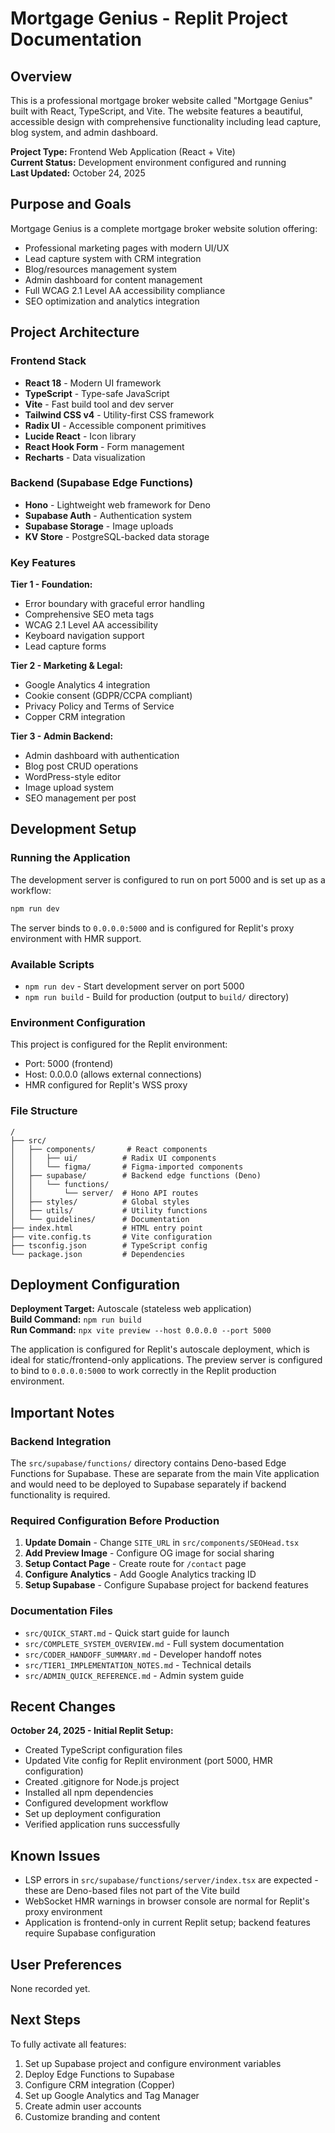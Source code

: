 # Mortgage Genius - Replit Project Documentation

## Overview

This is a professional mortgage broker website called "Mortgage Genius" built with React, TypeScript, and Vite. The website features a beautiful, accessible design with comprehensive functionality including lead capture, blog system, and admin dashboard.

**Project Type:** Frontend Web Application (React + Vite)  
**Current Status:** Development environment configured and running  
**Last Updated:** October 24, 2025

## Purpose and Goals

Mortgage Genius is a complete mortgage broker website solution offering:
- Professional marketing pages with modern UI/UX
- Lead capture system with CRM integration
- Blog/resources management system
- Admin dashboard for content management
- Full WCAG 2.1 Level AA accessibility compliance
- SEO optimization and analytics integration

## Project Architecture

### Frontend Stack
- **React 18** - Modern UI framework
- **TypeScript** - Type-safe JavaScript
- **Vite** - Fast build tool and dev server
- **Tailwind CSS v4** - Utility-first CSS framework
- **Radix UI** - Accessible component primitives
- **Lucide React** - Icon library
- **React Hook Form** - Form management
- **Recharts** - Data visualization

### Backend (Supabase Edge Functions)
- **Hono** - Lightweight web framework for Deno
- **Supabase Auth** - Authentication system
- **Supabase Storage** - Image uploads
- **KV Store** - PostgreSQL-backed data storage

### Key Features

**Tier 1 - Foundation:**
- Error boundary with graceful error handling
- Comprehensive SEO meta tags
- WCAG 2.1 Level AA accessibility
- Keyboard navigation support
- Lead capture forms

**Tier 2 - Marketing & Legal:**
- Google Analytics 4 integration
- Cookie consent (GDPR/CCPA compliant)
- Privacy Policy and Terms of Service
- Copper CRM integration

**Tier 3 - Admin Backend:**
- Admin dashboard with authentication
- Blog post CRUD operations
- WordPress-style editor
- Image upload system
- SEO management per post

## Development Setup

### Running the Application

The development server is configured to run on port 5000 and is set up as a workflow:

```bash
npm run dev
```

The server binds to `0.0.0.0:5000` and is configured for Replit's proxy environment with HMR support.

### Available Scripts

- `npm run dev` - Start development server on port 5000
- `npm run build` - Build for production (output to `build/` directory)

### Environment Configuration

This project is configured for the Replit environment:
- Port: 5000 (frontend)
- Host: 0.0.0.0 (allows external connections)
- HMR configured for Replit's WSS proxy

### File Structure

```
/
├── src/
│   ├── components/       # React components
│   │   ├── ui/          # Radix UI components
│   │   └── figma/       # Figma-imported components
│   ├── supabase/        # Backend edge functions (Deno)
│   │   └── functions/
│   │       └── server/  # Hono API routes
│   ├── styles/          # Global styles
│   ├── utils/           # Utility functions
│   └── guidelines/      # Documentation
├── index.html           # HTML entry point
├── vite.config.ts       # Vite configuration
├── tsconfig.json        # TypeScript config
└── package.json         # Dependencies
```

## Deployment Configuration

**Deployment Target:** Autoscale (stateless web application)  
**Build Command:** `npm run build`  
**Run Command:** `npx vite preview --host 0.0.0.0 --port 5000`  

The application is configured for Replit's autoscale deployment, which is ideal for static/frontend-only applications. The preview server is configured to bind to `0.0.0.0:5000` to work correctly in the Replit production environment.

## Important Notes

### Backend Integration
The `src/supabase/functions/` directory contains Deno-based Edge Functions for Supabase. These are separate from the main Vite application and would need to be deployed to Supabase separately if backend functionality is required.

### Required Configuration Before Production

1. **Update Domain** - Change `SITE_URL` in `src/components/SEOHead.tsx`
2. **Add Preview Image** - Configure OG image for social sharing
3. **Setup Contact Page** - Create route for `/contact` page
4. **Configure Analytics** - Add Google Analytics tracking ID
5. **Setup Supabase** - Configure Supabase project for backend features

### Documentation Files

- `src/QUICK_START.md` - Quick start guide for launch
- `src/COMPLETE_SYSTEM_OVERVIEW.md` - Full system documentation
- `src/CODER_HANDOFF_SUMMARY.md` - Developer handoff notes
- `src/TIER1_IMPLEMENTATION_NOTES.md` - Technical details
- `src/ADMIN_QUICK_REFERENCE.md` - Admin system guide

## Recent Changes

**October 24, 2025 - Initial Replit Setup:**
- Created TypeScript configuration files
- Updated Vite config for Replit environment (port 5000, HMR configuration)
- Created .gitignore for Node.js project
- Installed all npm dependencies
- Configured development workflow
- Set up deployment configuration
- Verified application runs successfully

## Known Issues

- LSP errors in `src/supabase/functions/server/index.tsx` are expected - these are Deno-based files not part of the Vite build
- WebSocket HMR warnings in browser console are normal for Replit's proxy environment
- Application is frontend-only in current Replit setup; backend features require Supabase configuration

## User Preferences

None recorded yet.

## Next Steps

To fully activate all features:
1. Set up Supabase project and configure environment variables
2. Deploy Edge Functions to Supabase
3. Configure CRM integration (Copper)
4. Set up Google Analytics and Tag Manager
5. Create admin user accounts
6. Customize branding and content

